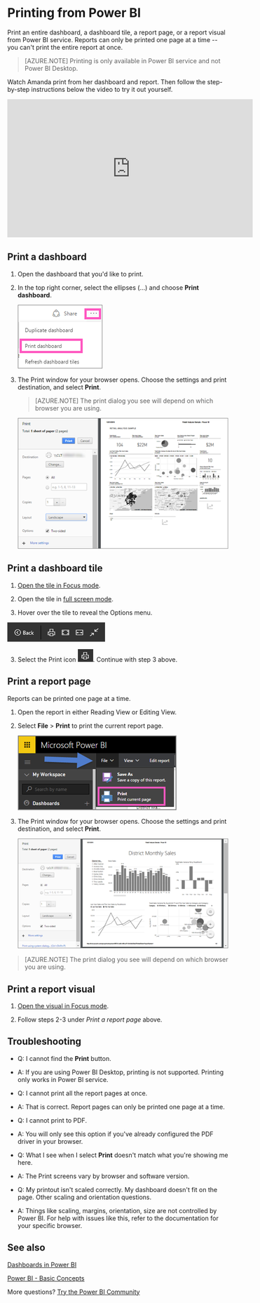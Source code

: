 ﻿<properties
   pageTitle="Print a dashboard, print a dashbaord tile, print a report page"
   description="Printing a dashboard, tile, or report page from Power BI."
   services="powerbi"
   documentationCenter=""
   authors="mihart"
   manager="mblythe"
   backup=""
   editor=""
   tags=""
   featuredVideoId="jtlLGRKBvXY"
   qualityFocus="monitoring"
   qualityDate=""/>

<tags
   ms.service="powerbi"
   ms.devlang="NA"
   ms.topic="article"
   ms.tgt_pltfrm="NA"
   ms.workload="powerbi"
   ms.date="08/25/2016"
   ms.author="mihart"/>

# Printing from Power BI

Print an entire dashboard, a dashboard tile, a report page, or a report visual from Power BI service. Reports can only be printed one page at a time -- you can't print the entire report at once.

>[AZURE.NOTE] Printing is only available in Power BI service and not Power BI Desktop.

Watch Amanda print from her dashboard and report. Then follow the step-by-step instructions below the video to try it out yourself.

<iframe width="560" height="315" src="https://www.youtube.com/embed/jtlLGRKBvXY" frameborder="0" allowfullscreen></iframe>

## Print a dashboard

1. Open the dashboard that you'd like to print.

2. In the top right corner, select the ellipses (...) and choose **Print dashboard**.

    ![](media/powerbi-service-print/pbi_print_dash_ellipses.png)

3. The Print window for your browser opens. Choose the settings and print destination, and select **Print**.

    > [AZURE.NOTE] The print dialog you see will depend on which browser you are using.

   ![](media/powerbi-service-print/pbi_print_dash_new2.png)


## Print a dashboard tile

1. [Open the tile in Focus mode](powerbi-service-display-dash-in-focus-mode.md).

2. Open the tile in [full screen mode](powerbi-service-display-tile-in-full-screen-mode.md).

2. Hover over the tile to reveal the Options menu.

  ![](media/powerbi-service-print/menu-options-new.png)

3. Select the Print icon
    ![](media/powerbi-service-print/print-icon.png). Continue with step 3 above.

## Print a report page

Reports can be printed one page at a time.

1. Open the report in either Reading View or Editing View.

2. Select **File** > **Print** to print the current report page.

    ![](media/powerbi-service-print/pbi_print_report_file.png)

2. The Print window for your browser opens. Choose the settings and print destination, and select **Print**.

    ![](media/powerbi-service-print/pbi_print_report_new.png)

  > [AZURE.NOTE] The print dialog you see will depend on which browser you are using.

## Print a report visual

1. [Open the visual in Focus mode](powerbi-service-display-dash-in-focus-mode.md).

2. Follow steps 2-3 under *Print a report page* above.

##  Troubleshooting

*   Q: I cannot find the **Print** button.
*   A: If you are using Power BI Desktop, printing is not supported.  Printing only works in Power BI service.


*   Q: I cannot print all the report pages at once.
*   A: That is correct. Report pages can only be printed one page at a time.


*   Q: I cannot print to PDF.
*   A: You will only see this option if you've already configured the PDF driver in your browser.    


*   Q: What I see when I select **Print** doesn't match what you're showing me here.
*   A: The Print screens vary by browser and software version.


*   Q: My printout isn't scaled correctly.  My dashboard doesn't fit on the page. Other scaling and orientation questions.
*   A: Things like scaling, margins, orientation, size are not controlled by Power BI. For help with issues like this, refer to the documentation for your specific browser.      

## See also

[Dashboards in Power BI](powerbi-service-dashboards.md)

[Power BI - Basic Concepts](powerbi-service-basic-concepts.md)

More questions? [Try the Power BI Community](http://community.powerbi.com/)

